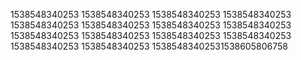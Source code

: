 1538548340253
1538548340253
1538548340253
1538548340253
1538548340253
1538548340253
1538548340253
1538548340253
1538548340253
1538548340253
1538548340253
1538548340253
1538548340253
1538548340253
15385483402531538605806758
